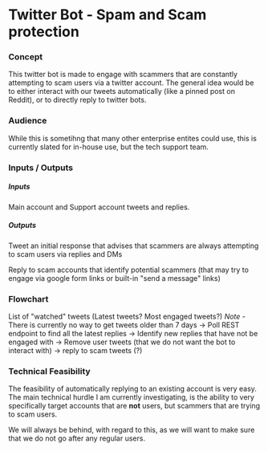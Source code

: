 # Twitter Bot - Spam and Scam protection

### Concept

This twitter bot is made to engage with scammers that are constantly attempting to scam users via a twitter account. The general idea would be to either interact with our tweets automatically (like a pinned post on Reddit), or to directly reply to twitter bots.

### Audience

While this is sometihng that many other enterprise entites could use, this is currently slated for in-house use, but the tech support team.

### Inputs / Outputs

##### Inputs
Main account and Support account tweets and replies.

##### Outputs
Tweet an initial response that advises that scammers are always attempting to scam users via replies and DMs

Reply to scam accounts that identify potential scammers (that may try to engage via google form links or built-in "send a message" links)

### Flowchart

List of "watched" tweets (Latest tweets? Most engaged tweets?)
*Note* - There is currently no way to get tweets older than 7 days
->
Poll REST endpoint to find all the latest replies
-> 
Identify new replies that have not be engaged with
-> 
Remove user tweets (that we do not want the bot to interact with)
->
reply to scam tweets (?)


### Technical Feasibility

The feasibility of automatically replying to an existing account is very easy. The main technical hurdle I am currently investigating, is the ability to very specifically target accounts that are **not** users, but scammers that are trying to scam users.

We will always be behind, with regard to this, as we will want to make sure that we do not go after any regular users.

